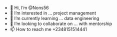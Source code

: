 - 👋 Hi, I’m @Nons56
- 👀 I’m interested in ... project management 
- 🌱 I’m currently learning ... data engineering 
- 💞️ I’m looking to collaborate on ... with mentorship 
- 📫 How to reach me +2348151514441

<!---
Nons56/Nons56 is a ✨ special ✨ repository because its `README.md` (this file) appears on your GitHub profile.
You can click the Preview link to take a look at your changes.
--->
